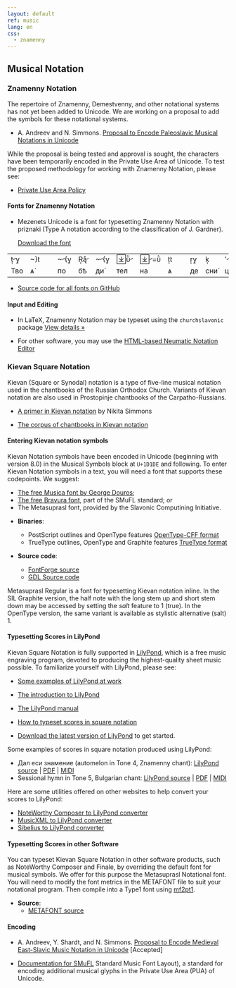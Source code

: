 ```yaml
---
layout: default
ref: music
lang: en
css: 
  - znamenny
---
```


## Musical Notation

### Znamenny Notation

The repertoire of Znamenny, Demestvenny, and other notational systems has not yet been
added to Unicode. We are working on a proposal to add the symbols for these notational
systems.

* A. Andreev and N. Simmons. [Proposal to Encode Paleoslavic Musical Notations in Unicode](http://www.ponomar.net/files/palaeoslavic.pdf)

While the proposal is being tested and approval is sought, the characters have been
temporarily encoded in the Private Use Area of Unicode. To test the proposed
methodology for working with Znamenny Notation, please see:

* [Private Use Area Policy](http://www.ponomar.net/files/pua_policy.pdf)

#### Fonts for Znamenny Notation

* Mezenets Unicode is a font for typesetting Znamenny Notation with priznaki
 (Type A notation according to the classification of J. Gardner).

  [Download the font](http://www.ponomar.net/files/MezenetsUnicode.zip)

<div class="sample" contenteditable="true">
	<table align="center">
	<tr><td class="neume"></td><td class="neume"></td>
	<td class="neume">&nbsp;&nbsp;</td>
	<td class="neume"></td><td class="neume"></td>
	<td class="neume"></td>
	<td class="neume"></td><td class="neume"></td><td class="neume"></td>
	<td class="text">&nbsp;&nbsp;</td>
	<td class="neume"></td><td class="neume"></td><td class="neume"></td>
	</tr>
	<tr><td class="text">Тво</td><td class="text">ѧ̀</td><td class="text">&nbsp;&nbsp;</td>
	<td class="text">по</td><td class="text">бѣ</td><td class="text">ди́</td>
	<td class="text">тел</td><td class="text">на</td><td class="text">ѧ</td>
	<td class="text">&nbsp;&nbsp;</td>
	<td class="text">де</td><td class="text">сни́</td><td class="text">ца</td>
	</tr>
	</table>
</div>

* [Source code for all fonts on GitHub](https://github.com/slavonic/fonts-znam/)

#### Input and Editing

* In LaTeX, Znamenny Notation may be typeset using the `churchslavonic` package 
[View details&nbsp;»](/users.html) 

* For other software, you may use the [HTML-based Neumatic Notation
Editor](http://www.ponomar.net/znamenny/hookup2.html)

### Kievan Square Notation

Kievan (Square or Synodal) notation is a type of five-line musical notation
used in the chantbooks of the Russian Orthodox Church. Variants of Kievan
notation are also used in Prostopinje chantbooks of the Carpatho-Russians.

* [A primer in Kievan notation](http://www.synaxis.info/psalom/research/simmons/Kievan_notation.pdf)
by Nikita Simmons

* [The corpus of chantbooks in Kievan notation](http://seminaria.ru/raritet/quadsborn.htm)

#### Entering Kievan notation symbols

Kievan Notation symbols have been encoded in Unicode (beginning with version 8.0)
in the Musical Symbols block at `U+1D1DE` and following. To enter Kievan Notation
symbols in a text, you will need a font that supports these codepoints. We suggest:

* [The free Musica font by George Douros](http://users.teilar.gr/~g1951d/);
* [The free Bravura font](http://www.smufl.org/fonts/), part of the SMuFL standard; or
* The Metasuprasl font, provided by the Slavonic Computining Initiative.

- **Binaries**:
	+	PostScript outlines and OpenType features [OpenType-CFF format](http://www.ponomar.net/files/Metasuprasl-Regular.otf)
	+	TrueType outlines, OpenType and Graphite features [TrueType format](http://www.ponomar.net/files/Metasuprasl-SIL.ttf)

- **Source code**:
  + [FontForge source](http://www.ponomar.net/files/Metasuprasl-Regular.sfd)
  + [GDL Source code](http://www.ponomar.net/files/Metasuprasl-Regular.gdl)

Metasuprasl Regular is a font for typesetting Kievan notation inline.
In the SIL Graphite version, the half note with the 
long stem up and short stem down may be accessed by setting the _salt_ feature to 1 (true).
In the OpenType version, the same variant is available as stylistic alternative (salt) 1.

#### Typesetting Scores in LilyPond

Kievan Square Notation is fully supported in [LilyPond](http://www.lilypond.org/),
which is a free music engraving program, devoted to producing the highest-quality sheet music 
possible. To familiarize yourself with LilyPond, please see:

* [Some examples of LilyPond at work](http://www.lilypond.org/examples.html)

* [The introduction to LilyPond](http://www.lilypond.org/text-input.html)

* [The LilyPond manual](http://www.lilypond.org/manuals.html)

* [How to typeset scores in square notation](http://www.lilypond.org/doc/v2.18/Documentation/notation/typesetting-kievan-square-notation)

* [Download the latest version of LilyPond](http://www.lilypond.org/download.html) to get started.

Some examples of scores in square notation produced using LilyPond:

* Дал еси знамение (automelon in Tone 4, Znamenny chant): 
  [LilyPond source](http://www.ponomar.net/files/dalesi.ly) |
  [PDF](http://www.ponomar.net/files/dalesi.pdf) |
  [MIDI](http://www.ponomar.net/files/dalesi.midi)
* Sessional hymn in Tone 5, Bulgarian chant: 
  [LilyPond source](http://www.ponomar.net/files/sessional5.ly) |
  [PDF](http://www.ponomar.net/files/sessional5.pdf) |
  [MIDI](http://www.ponomar.net/files/sessional5.midi)

Here are some utilities offered on other websites to help convert 
your scores to LilyPond:

* [NoteWorthy Composer to LilyPond converter](http://nwc2ly.sourceforge.net/)
* [MusicXML to LilyPond converter](http://www.nongnu.org/xml2ly/)
* [Sibelius to LilyPond converter](http://sib2ly.sourceforge.net/)

#### Typesetting Scores in other Software

You can typeset Kievan Square Notation in other software products, such as
NoteWorthy Composer and Finale, by overriding the default font for musical symbols.
We offer for this purpose the Metasuprasl Notational font. You will need to
modify the font metrics in the METAFONT file to suit your notational program.
Then compile into a Type1 font using [mf2pt1](http://www.ctan.org/pkg/mf2pt1).

- **Source**:
  + [METAFONT source](http://www.ponomar.net/files/metasuprasl.mf)

#### Encoding

* A. Andreev, Y. Shardt, and N. Simmons.
[Proposal to Encode Medieval East-Slavic Music Notation in Unicode](http://www.ponomar.net/files/kievan.pdf) [Accepted]

* [Documentation for SMuFL](https://w3c.github.io/smufl/gitbook/)
Standard Music Font Layout), a standard for encoding additional musical glyphs
in the Private Use Area (PUA) of Unicode.

